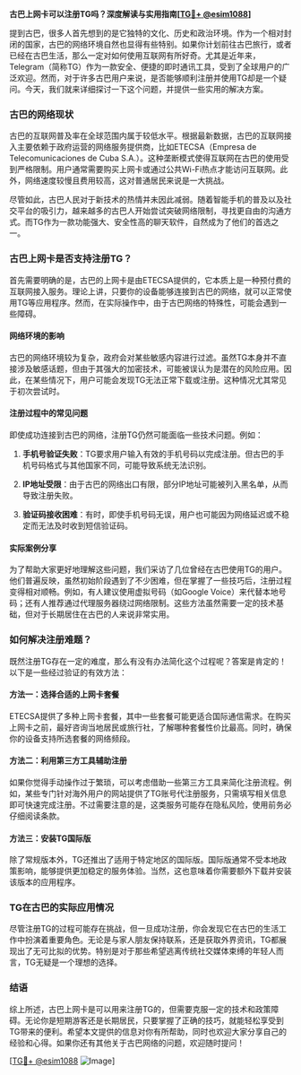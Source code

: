 **古巴上网卡可以注册TG吗？深度解读与实用指南[[TG💪+ @esim1088](https://t.me/s/esim1088)]**

提到古巴，很多人首先想到的是它独特的文化、历史和政治环境。作为一个相对封闭的国家，古巴的网络环境自然也显得有些特别。如果你计划前往古巴旅行，或者已经在古巴生活，那么一定对如何使用互联网有所好奇。尤其是近年来，Telegram（简称TG）作为一款安全、便捷的即时通讯工具，受到了全球用户的广泛欢迎。然而，对于许多古巴用户来说，是否能够顺利注册并使用TG却是一个疑问。今天，我们就来详细探讨一下这个问题，并提供一些实用的解决方案。

### 古巴的网络现状

古巴的互联网普及率在全球范围内属于较低水平。根据最新数据，古巴的互联网接入主要依赖于政府运营的网络服务提供商，比如ETECSA（Empresa de Telecomunicaciones de Cuba S.A.）。这种垄断模式使得互联网在古巴的使用受到严格限制。用户通常需要购买上网卡或通过公共Wi-Fi热点才能访问互联网。此外，网络速度较慢且费用较高，这对普通居民来说是一大挑战。

尽管如此，古巴人民对于新技术的热情并未因此减弱。随着智能手机的普及以及社交平台的吸引力，越来越多的古巴人开始尝试突破网络限制，寻找更自由的沟通方式。而TG作为一款功能强大、安全性高的聊天软件，自然成为了他们的首选之一。

### 古巴上网卡是否支持注册TG？

首先需要明确的是，古巴的上网卡是由ETECSA提供的，它本质上是一种预付费的互联网接入服务。理论上讲，只要你的设备能够连接到古巴的网络，就可以正常使用TG等应用程序。然而，在实际操作中，由于古巴网络的特殊性，可能会遇到一些障碍。

#### 网络环境的影响

古巴的网络环境较为复杂，政府会对某些敏感内容进行过滤。虽然TG本身并不直接涉及敏感话题，但由于其强大的加密技术，可能被误认为是潜在的风险应用。因此，在某些情况下，用户可能会发现TG无法正常下载或注册。这种情况尤其常见于初次尝试时。

#### 注册过程中的常见问题

即使成功连接到古巴的网络，注册TG仍然可能面临一些技术问题。例如：

1. **手机号验证失败**：TG要求用户输入有效的手机号码以完成注册。但古巴的手机号码格式与其他国家不同，可能导致系统无法识别。
   
2. **IP地址受限**：由于古巴的网络出口有限，部分IP地址可能被列入黑名单，从而导致注册失败。

3. **验证码接收困难**：有时，即使手机号码无误，用户也可能因为网络延迟或不稳定而无法及时收到短信验证码。

#### 实际案例分享

为了帮助大家更好地理解这些问题，我们采访了几位曾经在古巴使用TG的用户。他们普遍反映，虽然初始阶段遇到了不少困难，但在掌握了一些技巧后，注册过程变得相对顺畅。例如，有人建议使用虚拟号码（如Google Voice）来代替本地号码；还有人推荐通过代理服务器绕过网络限制。这些方法虽然需要一定的技术基础，但对于长期居住在古巴的人来说非常实用。

### 如何解决注册难题？

既然注册TG存在一定的难度，那么有没有办法简化这个过程呢？答案是肯定的！以下是一些经过验证的有效方法：

#### 方法一：选择合适的上网卡套餐

ETECSA提供了多种上网卡套餐，其中一些套餐可能更适合国际通信需求。在购买上网卡之前，最好咨询当地居民或旅行社，了解哪种套餐性价比最高。同时，确保你的设备支持所选套餐的网络频段。

#### 方法二：利用第三方工具辅助注册

如果你觉得手动操作过于繁琐，可以考虑借助一些第三方工具来简化注册流程。例如，某些专门针对海外用户的网站提供了TG账号代注册服务，只需填写相关信息即可快速完成注册。不过需要注意的是，这类服务可能存在隐私风险，使用前务必仔细阅读条款。

#### 方法三：安装TG国际版

除了常规版本外，TG还推出了适用于特定地区的国际版。国际版通常不受本地政策影响，能够提供更加稳定的服务体验。当然，这也意味着你需要额外下载并安装该版本的应用程序。

### TG在古巴的实际应用情况

尽管注册TG的过程可能存在挑战，但一旦成功注册，你会发现它在古巴的生活工作中扮演着重要角色。无论是与家人朋友保持联系，还是获取外界资讯，TG都展现出了无可比拟的优势。特别是对于那些希望逃离传统社交媒体束缚的年轻人而言，TG无疑是一个理想的选择。

### 结语

综上所述，古巴上网卡是可以用来注册TG的，但需要克服一定的技术和政策障碍。无论你是短期游客还是长期居民，只要掌握了正确的技巧，就能轻松享受到TG带来的便利。希望本文提供的信息对你有所帮助，同时也欢迎大家分享自己的经验和心得。如果你还有其他关于古巴网络的问题，欢迎随时提问！

[[TG💪+ @esim1088](https://t.me/s/esim1088) ![Image](https://i.postimg.cc/4NQfJmqS/Snipaste-2025-05-13-00-14-12.png)]
